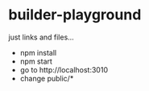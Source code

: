 # builder-playground
just links and files...


- npm install
- npm start
- go to http://localhost:3010
- change public/*
